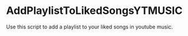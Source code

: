 # AddPlaylistToLikedSongsYTMUSIC
Use this script to add a playlist to your liked songs in youtube music.
